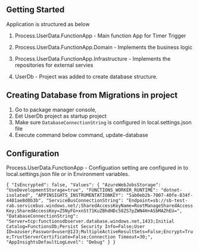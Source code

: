 ## Getting Started
Application is structured as below
1. Process.UserData.FunctionApp  - Main function App for Timer Trigger
2. Process.UserData.FunctionApp.Domain - Implements the business logic 
3. Process.UserData.FunctionApp.Infrastructure -  Implements the repositories for external servies

4. UserDb - Project was added to create database structure.

## Creating Database from Migrations in project
   1. Go to package manager console,
   2. Eet UserDb project as startup project
   3. Make sure `DatabaseConnectionString` is configured in local.settings.json file
   4. Execute command below command,  update-database

## Configuration

Process.UserData.FunctionApp - Configuation setting are configured in to local.settings.json file or in Environment variables.

`{
    "IsEncrypted": false,
  "Values": {
    "AzureWebJobsStorage": "UseDevelopmentStorage=true",
    "FUNCTIONS_WORKER_RUNTIME": "dotnet-isolated",
    "APPINSIGHTS_INSTRUMENTATIONKEY": "5ab0eb2b-7007-40fe-834f-4481ae8d0b3b",
    "ServiceBusConnectionString": "Endpoint=sb://sb-test-rab.servicebus.windows.net/;SharedAccessKeyName=RootManageSharedAccessKey;SharedAccessKey=Z5NyFG+xnSt71KuZBhdHDc58ZS7pZWN4H+ASbMAZhEU=",
    "DatabaseConnectionString": "Server=tcp:functionsdbserver.database.windows.net,1433;Initial Catalog=FunctionsDb;Persist Security Info=False;User ID=azuser;Password=user@123;MultipleActiveResultSets=False;Encrypt=True;TrustServerCertificate=False;Connection Timeout=30;",
    "AppInsightsDefaultLogLevel": "Debug"
  }
}`
